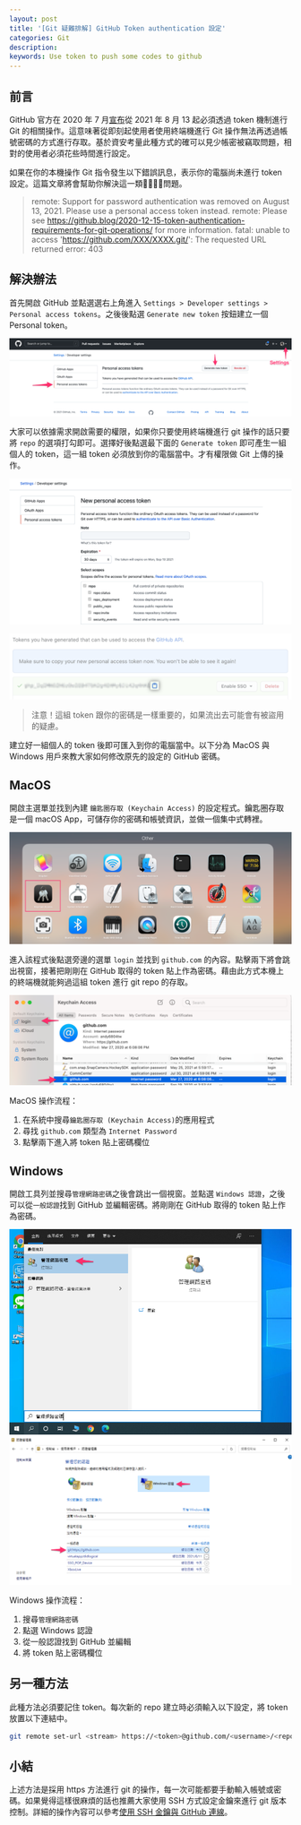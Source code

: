 ```yaml
---
layout: post
title: '[Git 疑難排解] GitHub Token authentication 設定'
categories: Git
description: 
keywords: Use token to push some codes to github
---
```


## 前言
GitHub 官方在 2020 年 7 月[宣布](https://github.blog/2020-12-15-token-authentication-requirements-for-git-operations/)從 2021 年 8 月 13 起必須透過 token 機制進行 Git 的相關操作。這意味著從即刻起使用者使用終端機進行 Git 操作無法再透過帳號密碼的方式進行存取。基於資安考量此種方式的確可以見少帳密被竊取問題，相對的使用者必須花些時間進行設定。

如果在你的本機操作 Git 指令發生以下錯誤訊息，表示你的電腦尚未進行 token 設定。這篇文章將會幫助你解決這一類問題。


> remote: Support for password authentication was removed on August 13, 2021. Please use a personal access token instead.
remote: Please see https://github.blog/2020-12-15-token-authentication-requirements-for-git-operations/ for more information.
fatal: unable to access 'https://github.com/XXX/XXXX.git/': The requested URL returned error: 403


## 解決辦法
首先開啟 GitHub 並點選選右上角進入 `Settings > Developer settings > Personal access tokens`。之後後點選 `Generate new token` 按鈕建立一個 Personal token。

![](/images/posts/git/2021/img1100814-1.png)

大家可以依據需求開啟需要的權限，如果你只要使用終端機進行 git 操作的話只要將 `repo` 的選項打勾即可。選擇好後點選最下面的 `Generate token` 即可產生一組個人的 token，這一組 token 必須放到你的電腦當中。才有權限做 Git 上傳的操作。

![](/images/posts/git/2021/img1100814-2.png)

![](/images/posts/git/2021/img1100814-4.png)

> 注意！這組 token 跟你的密碼是一樣重要的，如果流出去可能會有被盜用的疑慮。


建立好一組個人的 token 後即可匯入到你的電腦當中。以下分為 MacOS 與 Windows 用戶來教大家如何修改原先的設定的 GitHub 密碼。

## MacOS 
開啟主選單並找到內建 `鑰匙圈存取 (Keychain Access)` 的設定程式。鑰匙圈存取是一個 macOS App，可儲存你的密碼和帳號資訊，並做一個集中式轉裡。

![](/images/posts/git/2021/img1100814-3.png)

進入該程式後點選旁邊的選單 `login` 並找到 `github.com` 的內容。點擊兩下將會跳出視窗，接著把剛剛在 GitHub 取得的 token 貼上作為密碼。藉由此方式本機上的終端機就能夠過這組 token 進行 git repo 的存取。

![](/images/posts/git/2021/img1100814-5.png)

MacOS 操作流程：
1. 在系統中搜尋`鑰匙圈存取 (Keychain Access)`的應用程式
2. 尋找 `github.com` 類型為 `Internet Password`
3. 點擊兩下進入將 token 貼上密碼欄位

## Windows
開啟工具列並搜尋`管理網路密碼`之後會跳出一個視窗。並點選 `Windows 認證`，之後可以從`一般認證`找到 GitHub 並編輯密碼。將剛剛在 GitHub 取得的 token 貼上作為密碼。

![](/images/posts/git/2021/img1100814-6.png)
![](/images/posts/git/2021/img1100814-7.png)

Windows 操作流程：
1. 搜尋`管理網路密碼`
2. 點選 Windows 認證
3. 從一般認證找到 GitHub 並編輯
4. 將 token 貼上密碼欄位

## 另一種方法
此種方法必須要記住 token。每次新的 repo 建立時必須輸入以下設定，將 token 放置以下連結中。

```sh
git remote set-url <stream> https://<token>@github.com/<username>/<repo>
```

## 小結
上述方法是採用 https 方法進行 git 的操作，每一次可能都要手動輸入帳號或密碼。如果覺得這樣很麻煩的話也推薦大家使用 SSH 方式設定金鑰來進行 git 版本控制。詳細的操作內容可以參考[使用 SSH 金鑰與 GitHub 連線](https://andy6804tw.github.io/2018/03/22/github-ssh/)。
